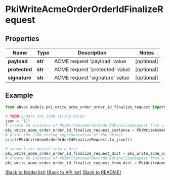 # PkiWriteAcmeOrderOrderIdFinalizeRequest


## Properties

Name | Type | Description | Notes
------------ | ------------- | ------------- | -------------
**payload** | **str** | ACME request &#39;payload&#39; value | [optional] 
**protected** | **str** | ACME request &#39;protected&#39; value | [optional] 
**signature** | **str** | ACME request &#39;signature&#39; value | [optional] 

## Example

```python
from ahvac.models.pki_write_acme_order_order_id_finalize_request import PkiWriteAcmeOrderOrderIdFinalizeRequest

# TODO update the JSON string below
json = "{}"
# create an instance of PkiWriteAcmeOrderOrderIdFinalizeRequest from a JSON string
pki_write_acme_order_order_id_finalize_request_instance = PkiWriteAcmeOrderOrderIdFinalizeRequest.from_json(json)
# print the JSON string representation of the object
print(PkiWriteAcmeOrderOrderIdFinalizeRequest.to_json())

# convert the object into a dict
pki_write_acme_order_order_id_finalize_request_dict = pki_write_acme_order_order_id_finalize_request_instance.to_dict()
# create an instance of PkiWriteAcmeOrderOrderIdFinalizeRequest from a dict
pki_write_acme_order_order_id_finalize_request_from_dict = PkiWriteAcmeOrderOrderIdFinalizeRequest.from_dict(pki_write_acme_order_order_id_finalize_request_dict)
```
[[Back to Model list]](../README.md#documentation-for-models) [[Back to API list]](../README.md#documentation-for-api-endpoints) [[Back to README]](../README.md)


